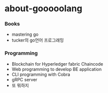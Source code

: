 # about-gooooolang

### Books
- mastering go
- tucker의 go언어 프로그래밍

### Programming
- Blockchain for Hyperledger fabric Chaincode
- Web programming to develop BE application
- CLI programming with Cobra
- gRPC server
- 또 뭐하지

